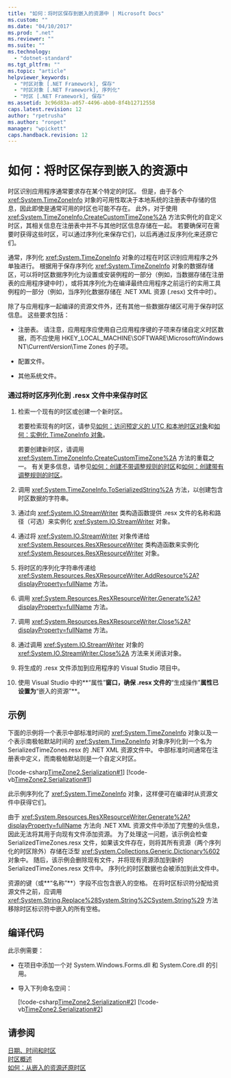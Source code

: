 ```yaml
---
title: "如何：将时区保存到嵌入的资源中 | Microsoft Docs"
ms.custom: ""
ms.date: "04/10/2017"
ms.prod: ".net"
ms.reviewer: ""
ms.suite: ""
ms.technology: 
  - "dotnet-standard"
ms.tgt_pltfrm: ""
ms.topic: "article"
helpviewer_keywords: 
  - "时区对象 [.NET Framework], 保存"
  - "时区对象 [.NET Framework], 序列化"
  - "时区 [.NET Framework], 保存"
ms.assetid: 3c96d83a-a057-4496-abb0-8f4b12712558
caps.latest.revision: 12
author: "rpetrusha"
ms.author: "ronpet"
manager: "wpickett"
caps.handback.revision: 12
---
```

# 如何：将时区保存到嵌入的资源中
时区识别应用程序通常要求存在某个特定的时区。  但是，由于各个 <xref:System.TimeZoneInfo> 对象的可用性取决于本地系统的注册表中存储的信息，因此即使是通常可用的时区也可能不存在。  此外，对于使用 <xref:System.TimeZoneInfo.CreateCustomTimeZone%2A> 方法实例化的自定义时区，其相关信息在注册表中并不与其他时区信息存储在一起。  若要确保可在需要时获得这些时区，可以通过序列化来保存它们，以后再通过反序列化来还原它们。  
  
 通常，序列化 <xref:System.TimeZoneInfo> 对象的过程在时区识别应用程序之外单独进行。  根据用于保存序列化 <xref:System.TimeZoneInfo> 对象的数据存储区，可以将时区数据序列化为设置或安装例程的一部分（例如，当数据存储在注册表的应用程序键中时），或将其序列化为在编译最终应用程序之前运行的实用工具例程的一部分（例如，当序列化数据存储在 .NET XML 资源 \(.resx\) 文件中时）。  
  
 除了与应用程序一起编译的资源文件外，还有其他一些数据存储区可用于保存时区信息。  这些要求包括：  
  
-   注册表。  请注意，应用程序应使用自己应用程序键的子项来存储自定义时区数据，而不应使用 HKEY\_LOCAL\_MACHINE\\SOFTWARE\\Microsoft\\Windows NT\\CurrentVersion\\Time Zones 的子项。  
  
-   配置文件。  
  
-   其他系统文件。  
  
### 通过将时区序列化到 .resx 文件中来保存时区  
  
1.  检索一个现有的时区或创建一个新时区。  
  
     若要检索现有的时区，请参见[如何：访问预定义的 UTC 和本地时区对象](../../../docs/standard/datetime/access-utc-and-local.md)和[如何：实例化 TimeZoneInfo 对象](../../../docs/standard/datetime/instantiate-time-zone-info.md)。  
  
     若要创建新时区，请调用 <xref:System.TimeZoneInfo.CreateCustomTimeZone%2A> 方法的重载之一。  有关更多信息，请参见[如何：创建不带调整规则的时区](../../../docs/standard/datetime/create-time-zones-without-adjustment-rules.md)和[如何：创建带有调整规则的时区](../../../docs/standard/datetime/create-time-zones-with-adjustment-rules.md)。  
  
2.  调用 <xref:System.TimeZoneInfo.ToSerializedString%2A> 方法，以创建包含时区数据的字符串。  
  
3.  通过向 <xref:System.IO.StreamWriter> 类构造函数提供 .resx 文件的名称和路径（可选）来实例化 <xref:System.IO.StreamWriter> 对象。  
  
4.  通过将 <xref:System.IO.StreamWriter> 对象传递给 <xref:System.Resources.ResXResourceWriter> 类构造函数来实例化 <xref:System.Resources.ResXResourceWriter> 对象。  
  
5.  将时区的序列化字符串传递给 <xref:System.Resources.ResXResourceWriter.AddResource%2A?displayProperty=fullName> 方法。  
  
6.  调用 <xref:System.Resources.ResXResourceWriter.Generate%2A?displayProperty=fullName> 方法。  
  
7.  调用 <xref:System.Resources.ResXResourceWriter.Close%2A?displayProperty=fullName> 方法。  
  
8.  通过调用 <xref:System.IO.StreamWriter> 对象的 <xref:System.IO.StreamWriter.Close%2A> 方法来关闭该对象。  
  
9. 将生成的 .resx 文件添加到应用程序的 Visual Studio 项目中。  
  
10. 使用 Visual Studio 中的**“属性”**窗口，确保 .resx 文件的**“生成操作”**属性已设置为**“嵌入的资源”**。  
  
## 示例  
 下面的示例将一个表示中部标准时间的 <xref:System.TimeZoneInfo> 对象以及一个表示南极帕默站时间的 <xref:System.TimeZoneInfo> 对象序列化到一个名为 SerializedTimeZones.resx 的 .NET XML 资源文件中。  中部标准时间通常在注册表中定义，而南极帕默站则是一个自定义时区。  
  
 [!code-csharp[TimeZone2.Serialization#1](../../../samples/snippets/csharp/VS_Snippets_CLR/TimeZone2.Serialization/cs/SerializeTimeZoneData.cs#1)]
 [!code-vb[TimeZone2.Serialization#1](../../../samples/snippets/visualbasic/VS_Snippets_CLR/TimeZone2.Serialization/vb/SerializeTimeZoneData.vb#1)]  
  
 此示例序列化了 <xref:System.TimeZoneInfo> 对象，这样便可在编译时从资源文件中获得它们。  
  
 由于 <xref:System.Resources.ResXResourceWriter.Generate%2A?displayProperty=fullName> 方法向 .NET XML 资源文件中添加了完整的头信息，因此无法将其用于向现有文件添加资源。  为了处理这一问题，该示例会检查 SerializedTimeZones.resx 文件，如果该文件存在，则将其所有资源（两个序列化的时区除外）存储在泛型 <xref:System.Collections.Generic.Dictionary%602> 对象中。  随后，该示例会删除现有文件，并将现有资源添加到新的 SerializedTimeZones.resx 文件中。  序列化的时区数据也会被添加到此文件中。  
  
 资源的键（或**“名称”**）字段不应包含嵌入的空格。  在将时区标识符分配给资源文件之前，应调用 <xref:System.String.Replace%28System.String%2CSystem.String%29> 方法移除时区标识符中嵌入的所有空格。  
  
## 编译代码  
 此示例需要：  
  
-   在项目中添加一个对 System.Windows.Forms.dll 和 System.Core.dll 的引用。  
  
-   导入下列命名空间：  
  
     [!code-csharp[TimeZone2.Serialization#2](../../../samples/snippets/csharp/VS_Snippets_CLR/TimeZone2.Serialization/cs/SerializeTimeZoneData.cs#2)]
     [!code-vb[TimeZone2.Serialization#2](../../../samples/snippets/visualbasic/VS_Snippets_CLR/TimeZone2.Serialization/vb/SerializeTimeZoneData.vb#2)]  
  
## 请参阅  
 [日期、时间和时区](../../../docs/standard/datetime/index.md)   
 [时区概述](../../../docs/standard/datetime/time-zone-overview.md)   
 [如何：从嵌入的资源还原时区](../../../docs/standard/datetime/restore-time-zones-from-an-embedded-resource.md)
